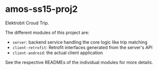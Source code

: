 # amos-ss15-proj2
Elektrobit Croud Trip.

The different modules of this project are:

* `server`: backend service handling the core logic like trip matching
* `client-retrofit`: Retrofit interfaces generated from the server's API
* `client-android`: the actual client application

See the respective READMEs of the individual modules for more details.
